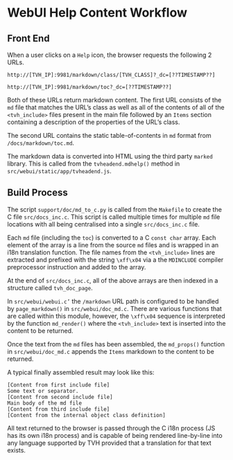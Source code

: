 # WebUI Help Content Workflow

## Front End

When a user clicks on a `Help` icon, the browser requests the following 2 URLs.

`http://[TVH_IP]:9981/markdown/class/[TVH_CLASS]?_dc=[??TIMESTAMP??]`

`http://[TVH_IP]:9981/markdown/toc?_dc=[??TIMESTAMP??]`

Both of these URLs return markdown content. The first URL consists of the `md` file that matches the URL’s class as well as all of the contents of all of the `<tvh_include>` files present in the main file followed by an `Items` section containing a description of the properties of the URL’s class.

The second URL contains the static table-of-contents in `md` format from `/docs/markdown/toc.md`.

The markdown data is converted into HTML using the third party `marked` library. This is called from the `tvheadend.mdhelp()` method in `src/webui/static/app/tvheadend.js`.

## Build Process

The script `support/doc/md_to_c.py` is called from the `Makefile` to create the C file `src/docs_inc.c`. This script is called multiple times for multiple `md` file locations with all being centralised into a single `src/docs_inc.c` file.

Each `md` file (including the `toc`) is converted to a C `const char` array. Each element of the array is a line from the source `md` files and is wrapped in an i18n translation function. The file names from the `<tvh_include>` lines are extracted and prefixed with the string `\xff\x04` via a the `MDINCLUDE` compiler preprocessor instruction and added to the array.

At the end of `src/docs_inc.c`, all of the above arrays are then indexed in a structure called `tvh_doc_page`.

In `src/webui/webui.c’` the `/markdown` URL path is configured to be handled by `page_markdown()` in `src/webui/doc_md.c`. There are various functions that are called within this module, however, the `\xff\x04` sequence is interpreted by the function `md_render()` where the `<tvh_include>` text is inserted into the content to be returned.

Once the text from the `md` files has been assembled, the `md_props()` function in `src/webui/doc_md.c` appends the `Items` markdown to the content to be returned.

A typical finally assembled result may look like this:

`[Content from first include file]`\
`Some text or separator.`\
`[Content from second include file]`\
`Main body of the md file`\
`[Content from third include file]`\
`[Content from the internal object class definition]`

All text returned to the browser is passed through the C i18n process (JS has its own i18n process) and is capable of being rendered line-by-line into any language supported by TVH provided that a translation for that text exists.
